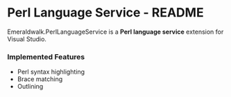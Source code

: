# Perl Language Service - README

Emeraldwalk.PerlLanguageService is a **Perl language service** extension for Visual Studio.

### Implemented Features
* Perl syntax highlighting
* Brace matching
* Outlining